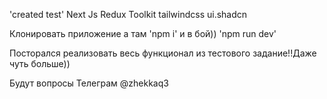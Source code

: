 'created test'
Next Js
Redux Toolkit
tailwindcss
ui.shadcn

Клонировать приложение а там 'npm i'
и в бой)) 'npm run dev'

Посторался реализовать весь функционал из тестового задание!!Даже чуть больше))

Будут вопросы Телеграм @zhekkaq3